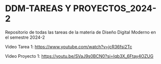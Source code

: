 # DDM-TAREAS Y PROYECTOS_2024-2
Repositorio de todas las tareas de la materia de Diseño Digital Moderno en el semestre 2024-2

Video Tarea 1:
https://www.youtube.com/watch?v=jcR36fsi2Tc



Video Proyecto 1:
https://youtu.be/SVaJ9s0BCN0?si=Iqb3X_6Ftay4OZUG
